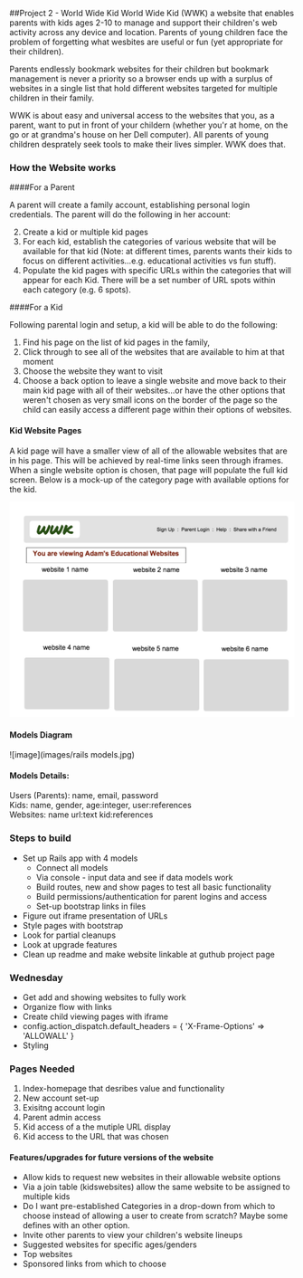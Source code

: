 ##Project 2 - World Wide Kid
World Wide Kid (WWK) a website that enables parents with kids ages 2-10 to manage and support their children's web activity across any device and location.  Parents of young children face the problem of forgetting what wesbites are useful or fun (yet appropriate for their children).

Parents endlessly bookmark websites for their children but bookmark management is never a priority so a browser ends up with a surplus of websites in a single list that hold different websites targeted for multiple children in their family.

WWK is about easy and universal access to the websites that you, as a parent, want to put in front of your childern (whether you'r at home, on the go or at grandma's house on her Dell computer).  All parents of young children desprately seek tools to make their lives simpler. WWK does that.


### How the Website works 

####For a Parent

A parent will create a family account, establishing personal login credentials.  The parent will do the following in her account: 

2. Create a kid or multiple kid	 pages
3. For each kid, establish the categories of various website that will be available for that kid (Note: at different times, parents wants their kids to focus on different activities...e.g. educational activities vs fun stuff).
3. Populate the kid pages with specific URLs within the categories that will appear for each Kid.  There will be a set number of URL spots within each category (e.g. 6 spots). 

####For a Kid

Following parental login and setup, a kid will be able to do the following: 

1. Find his page on the list of kid pages in the family,
2. Click through to see all of the websites that are available to him at that moment
3. Choose the website they want to visit
4. Choose a back option to leave a single website and move back to their main kid page with all of their websites...or have the other options that weren't chosen as very small icons on the border of the page so the child can easily access a different page within their options of websites.

#### Kid Website Pages

A kid page will have a smaller view of all of the allowable websites that are in his page.  This will be achieved by real-time links seen through iframes.  When a single website option is chosen, that page will populate the full kid screen.  Below is a mock-up of the category page with available options for the kid. 

![image](images/project_2_web_mockup.jpg)


#### Models Diagram 
![image](images/rails models.jpg)

#### Models Details:

Users (Parents): name, email, password  
Kids: name, gender, age:integer, user:references    
Websites: name url:text kid:references

### Steps to build

* Set up Rails app with 4 models
	* Connect all models
	* Via console - input data and see if data models work
	* Build routes, new and show pages to test all basic functionality
	* Build permissions/authentication for parent logins and access
	* Set-up bootstrap links in files
* Figure out iframe presentation of URLs
* Style pages with bootstrap
* Look for partial cleanups
* Look at upgrade features
* Clean up readme and make website linkable at guthub project page

### Wednesday 

* Get add and showing websites to fully work 
* Organize flow with links
* Create child viewing pages with iframe 
* config.action_dispatch.default_headers = {
    'X-Frame-Options' => 'ALLOWALL'
}
* Styling

### Pages Needed

1. Index-homepage that desribes value and functionality
2. New account set-up
3. Exisitng account login
4. Parent admin access
5. Kid access of a the mutiple URL display
6. Kid access to the URL that was chosen


#### Features/upgrades for future versions of the website

* Allow kids to request new websites in their allowable website options
* Via a join table (kidswebsites) allow the same website to be assigned to multiple kids
* Do I want pre-established Categories in a drop-down from which to choose instead of allowing a user to create from scratch?  Maybe some defines with an other option.
* Invite other parents to view your children's website lineups
* Suggested websites for specific ages/genders
* Top websites 
* Sponsored links from which to choose





 
 

